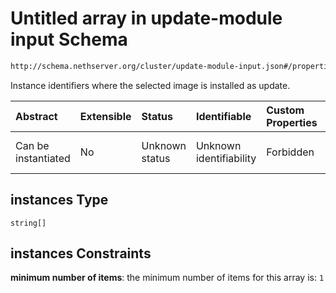 # Untitled array in update-module input Schema

```txt
http://schema.nethserver.org/cluster/update-module-input.json#/properties/instances
```

Instance identifiers where the selected image is installed as update.

| Abstract            | Extensible | Status         | Identifiable            | Custom Properties | Additional Properties | Access Restrictions | Defined In                                                                            |
| :------------------ | :--------- | :------------- | :---------------------- | :---------------- | :-------------------- | :------------------ | :------------------------------------------------------------------------------------ |
| Can be instantiated | No         | Unknown status | Unknown identifiability | Forbidden         | Allowed               | none                | [update-module-input.json\*](cluster/update-module-input.json "open original schema") |

## instances Type

`string[]`

## instances Constraints

**minimum number of items**: the minimum number of items for this array is: `1`
